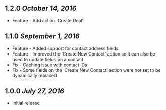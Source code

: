 1.2.0 *October 14, 2016*
---
* Feature - Add action 'Create Deal'


1.1.0 *September 1, 2016*
---
* Feature - Added support for contact address fields
* Feature - Improved the 'Create New Contact' action so it can also be used to update fields on a contact
* Fix - Caching issue with contact IDs
* Fix - Some fields on the 'Create New Contact' action were not set to be dynamically replaced


1.0.0 *July 27, 2016*
---
* Initial release
